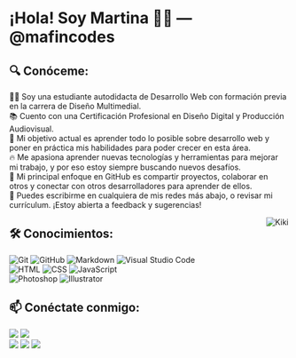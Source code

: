 # ¡Hola! Soy Martina 👋😊 — @mafincodes

## 🔍 Conóceme:

👩‍💻 Soy una estudiante autodidacta de Desarrollo Web con formación previa en la carrera de Diseño Multimedial.\
📚 Cuento con una Certificación Profesional en Diseño Digital y Producción Audiovisual.\
🎯 Mi objetivo actual es aprender todo lo posible sobre desarrollo web y poner en práctica mis habilidades para poder crecer en esta área.\
🔥 Me apasiona aprender nuevas tecnologías y herramientas para mejorar mi trabajo, y por eso estoy siempre buscando nuevos desafíos.\
🌟 Mi principal enfoque en GitHub es compartir proyectos, colaborar en otros y conectar con otros desarrolladores para aprender de ellos.\
📩 Puedes escribirme en cualquiera de mis redes más abajo, o revisar mi currículum. ¡Estoy abierta a feedback y sugerencias!

<img alt="Kiki" src="https://media0.giphy.com/media/v1.Y2lkPTc5MGI3NjExZDdlMzU0MjE4M2I4ZGY1ODJkOTk3YjBlNTMyODhjNTZkYTkxMGE0YyZjdD1n/h0uYtwIV9liVy/giphy.gif" align="right"/>

## 🛠️ Conocimientos: 

![Git](https://img.shields.io/badge/-Git-05122A?style=flat&logo=git)
![GitHub](https://img.shields.io/badge/-GitHub-05122A?style=flat&logo=github)
![Markdown](https://img.shields.io/badge/-Markdown-05122A?style=flat&logo=markdown)
![Visual Studio Code](https://img.shields.io/badge/-Visual%20Studio%20Code-05122A?style=flat&logo=visual-studio-code&logoColor=007ACC)\
![HTML](https://img.shields.io/badge/-HTML-05122A?style=flat&logo=HTML5)
![CSS](https://img.shields.io/badge/-CSS-05122A?style=flat&logo=CSS3&logoColor=1572B6)
![JavaScript](https://img.shields.io/badge/-JavaScript-05122A?style=flat&logo=javascript)\
![Photoshop](https://img.shields.io/badge/-Photoshop-05122A?style=flat&logo=adobe-photoshop)
![Illustrator](https://img.shields.io/badge/-Illustrator-05122A?style=flat&logo=adobe-illustrator)

## 📫 Conéctate conmigo:

<a href="https://www.linkedin.com/in/martinapeluso/"><img src="https://img.shields.io/badge/-Martina%20Sofia%20Peluso-0077B5?style=flat&logo=Linkedin&logoColor=white"/></a>
<a href="mailto:martinasofiapeluso@gmail.com"><img src="https://img.shields.io/badge/-martinasofiapeluso@gmail.com-D14836?style=flat&logo=Gmail&logoColor=white"/></a>\
<a href="https://facebook.com/martu.peluso"><img src="https://img.shields.io/badge/-Martu Peluso-1877F2?style=flat&logo=Facebook&logoColor=white"/></a>
<a href="https://instagram.com/martupeluso"><img src="https://img.shields.io/badge/-@martupeluso-E4405F?style=flat&logo=Instagram&logoColor=white"/></a>
<a href="https://twitter.com/mafincodes"><img src="https://img.shields.io/badge/-@mafincodes-1DA1F2?style=flat&logo=Twitter&logoColor=white"/></a>

